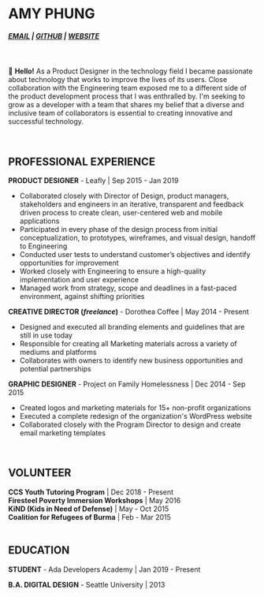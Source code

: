 # AMY PHUNG

 <h5> <a href="phung.amy85@gmail.com">EMAIL</a> | <a href="https://github.com/aphunk">GITHUB</a> | <a href="https://amyphung.xyz">WEBSITE</a></h5>
<br> 

:wave: **Hello!**
As a Product Designer in the technology field I became passionate about technology that works to improve the lives of its users. Close collaboration with the Engineering team exposed me to a different side of the product development process that I was enthralled by. I'm seeking to grow as a developer with a team that shares my belief that a diverse and inclusive team of collaborators is essential to creating innovative and successful technology.

<br> 

## PROFESSIONAL EXPERIENCE

**PRODUCT DESIGNER** -
Leafly | Sep 2015 - Jan 2019
- Collaborated closely with Director of Design, product managers, stakeholders and engineers in an iterative, transparent and feedback driven process to create clean, user-centered web and mobile applications
- Participated in every phase of the design process from initial conceptualization, to prototypes, wireframes, and visual design, handoff to Engineering
- Conducted user tests to understand customer’s objectives and identify opportunities for improvement
- Worked closely with Engineering to ensure a high-quality implementation and user experience
- Managed work from strategy, scope and deadlines in a fast-paced environment, against shifting priorities

**CREATIVE DIRECTOR (*freelance*)** -
Dorothea Coffee | May 2014 - Present 
- Designed and executed all branding elements and guidelines that are still in use today
-	Responsible for creating all Marketing materials across a variety of mediums and platforms
- Collaborates with owners to identify new business opportunities and potential partnerships

**GRAPHIC DESIGNER** -
Project on Family Homelessness | Dec 2014 - Sep 2015
- Created logos and marketing materials for 15+ non-profit organizations
- Executed a complete redesign of the organization's WordPress website
- Collaborated closely with the Program Director to design and create email marketing templates
<br>

## VOLUNTEER

**CCS Youth Tutoring Program** | Dec 2018 - Present<br>
**Firesteel Poverty Immersion Workshops** | May 2016<br>
**KiND (Kids in Need of Defense)** | May - Oct 2015<br>
**Coalition for Refugees of Burma** | Feb - Mar 2015
<br>
<br>

## EDUCATION

**STUDENT** -
Ada Developers Academy | Jan 2019 - Present

**B.A. DIGITAL DESIGN** -
Seattle University | 2013


